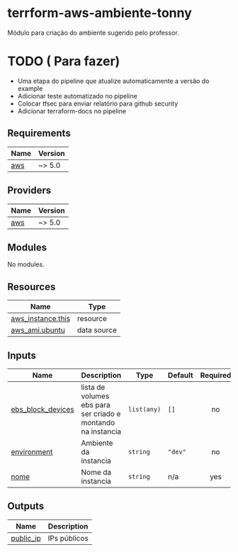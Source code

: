 # terrform-aws-ambiente-tonny
Módulo para criação do ambiente sugerido pelo professor.

# TODO ( Para fazer)

 - Uma etapa do pipeline que atualize automaticamente a versão do example
 - Adicionar teste automatizado no pipeline
 - Colocar tfsec para enviar relatório para github security
 - Adicionar terraform-docs no pipeline

<!-- BEGIN_TF_DOCS -->
## Requirements

| Name | Version |
|------|---------|
| <a name="requirement_aws"></a> [aws](#requirement\_aws) | ~> 5.0 |

## Providers

| Name | Version |
|------|---------|
| <a name="provider_aws"></a> [aws](#provider\_aws) | ~> 5.0 |

## Modules

No modules.

## Resources

| Name | Type |
|------|------|
| [aws_instance.this](https://registry.terraform.io/providers/hashicorp/aws/latest/docs/resources/instance) | resource |
| [aws_ami.ubuntu](https://registry.terraform.io/providers/hashicorp/aws/latest/docs/data-sources/ami) | data source |

## Inputs

| Name | Description | Type | Default | Required |
|------|-------------|------|---------|:--------:|
| <a name="input_ebs_block_devices"></a> [ebs\_block\_devices](#input\_ebs\_block\_devices) | lista de volumes ebs para ser criado e montando na instancia | `list(any)` | `[]` | no |
| <a name="input_environment"></a> [environment](#input\_environment) | Ambiente da instancia | `string` | `"dev"` | no |
| <a name="input_nome"></a> [nome](#input\_nome) | Nome da instancia | `string` | n/a | yes |

## Outputs

| Name | Description |
|------|-------------|
| <a name="output_public_ip"></a> [public\_ip](#output\_public\_ip) | IPs públicos |
<!-- END_TF_DOCS -->